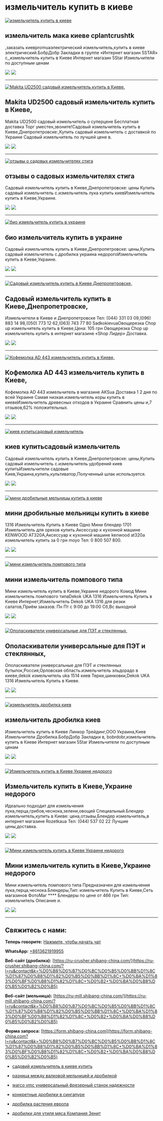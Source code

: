 # измельчитель купить в киеве

<a href="https://swt.shibang-china.com/?l=ru&img&k=%D0%B8%D0%B7%D0%BC%D0%B5%D0%BB%D1%8C%D1%87%D0%B8%D1%82%D0%B5%D0%BB%D1%8C+%D0%BA%D1%83%D0%BF%D0%B8%D1%82%D1%8C+%D0%B2+%D0%BA%D0%B8%D0%B5%D0%B2%D0%B5" target="_blank">![измельчитель купить в киеве](http://static.shibang-china.com/all-800x300/617.jpg)</a>

## измельчитель мака киеве cplantcrushtk
,заказать киевpromuaэлектрический измельчитель,купить в киеве электрический.БобрДобр Закладки в группе «Интернет магазин 5STAR» с,,измельчитель купить в Киеве Интернет магазин 5Star Измельчители по доступным ценам


<a href="https://whatsapp.shibangsoft.com/WhatsApp.php" target="_blank" title="WhatsApp">![](http://static.shibang-china.com/icon/whatsapp.png)</a> <a href="https://swt.shibang-china.com/?l=ru&icon&k=%D0%B8%D0%B7%D0%BC%D0%B5%D0%BB%D1%8C%D1%87%D0%B8%D1%82%D0%B5%D0%BB%D1%8C+%D0%BA%D1%83%D0%BF%D0%B8%D1%82%D1%8C+%D0%B2+%D0%BA%D0%B8%D0%B5%D0%B2%D0%B5" target="_blank">![](http://static.shibang-china.com/icon/chat-ru.png)</a>

---

<a href="https://swt.shibang-china.com/?l=ru&img&k=%D0%B8%D0%B7%D0%BC%D0%B5%D0%BB%D1%8C%D1%87%D0%B8%D1%82%D0%B5%D0%BB%D1%8C+%D0%BA%D1%83%D0%BF%D0%B8%D1%82%D1%8C+%D0%B2+%D0%BA%D0%B8%D0%B5%D0%B2%D0%B5" target="_blank">![Makita UD2500 cадовый измельчитель купить в Киеве,](http://static.shibang-china.com/all-800x300/1164.jpg)</a>

## Makita UD2500 cадовый измельчитель купить в Киеве,
Makita UD2500 cадовый измельчитель о суперцене Бесплатная доставка Торг уместен,звоните!Садовый измельчитель купить в Киеве,Днепропетровске:,Купить садовый измельчитель с доставкой по Украине Садовый измельчитель по лучшей цене в.


<a href="https://whatsapp.shibangsoft.com/WhatsApp.php" target="_blank" title="WhatsApp">![](http://static.shibang-china.com/icon/whatsapp.png)</a> <a href="https://swt.shibang-china.com/?l=ru&icon&k=%D0%B8%D0%B7%D0%BC%D0%B5%D0%BB%D1%8C%D1%87%D0%B8%D1%82%D0%B5%D0%BB%D1%8C+%D0%BA%D1%83%D0%BF%D0%B8%D1%82%D1%8C+%D0%B2+%D0%BA%D0%B8%D0%B5%D0%B2%D0%B5" target="_blank">![](http://static.shibang-china.com/icon/chat-ru.png)</a>

---

<a href="https://swt.shibang-china.com/?l=ru&img&k=%D0%B8%D0%B7%D0%BC%D0%B5%D0%BB%D1%8C%D1%87%D0%B8%D1%82%D0%B5%D0%BB%D1%8C+%D0%BA%D1%83%D0%BF%D0%B8%D1%82%D1%8C+%D0%B2+%D0%BA%D0%B8%D0%B5%D0%B2%D0%B5" target="_blank">![отзывы о садовых измельчителях стига](http://static.shibang-china.com/all-800x300/723.jpg)</a>

## отзывы о садовых измельчителях стига
Садовый измельчитель купить в Киеве,Днепропетровске: цены Купить садовый измельчитель с.измельчитель лука купить киевИзмельчитель купить в Киеве,Украине.


<a href="https://whatsapp.shibangsoft.com/WhatsApp.php" target="_blank" title="WhatsApp">![](http://static.shibang-china.com/icon/whatsapp.png)</a> <a href="https://swt.shibang-china.com/?l=ru&icon&k=%D0%B8%D0%B7%D0%BC%D0%B5%D0%BB%D1%8C%D1%87%D0%B8%D1%82%D0%B5%D0%BB%D1%8C+%D0%BA%D1%83%D0%BF%D0%B8%D1%82%D1%8C+%D0%B2+%D0%BA%D0%B8%D0%B5%D0%B2%D0%B5" target="_blank">![](http://static.shibang-china.com/icon/chat-ru.png)</a>

---

<a href="https://swt.shibang-china.com/?l=ru&img&k=%D0%B8%D0%B7%D0%BC%D0%B5%D0%BB%D1%8C%D1%87%D0%B8%D1%82%D0%B5%D0%BB%D1%8C+%D0%BA%D1%83%D0%BF%D0%B8%D1%82%D1%8C+%D0%B2+%D0%BA%D0%B8%D0%B5%D0%B2%D0%B5" target="_blank">![био измельчитель купить в украине](http://static.shibang-china.com/all-800x300/372.jpg)</a>

## био измельчитель купить в украине
Садовый измельчитель купить в Киеве,Днепропетровске: цены,Купить садовый измельчитель с.дробилка украина недорогоИзмельчитель купить в Киеве,Украине.


<a href="https://whatsapp.shibangsoft.com/WhatsApp.php" target="_blank" title="WhatsApp">![](http://static.shibang-china.com/icon/whatsapp.png)</a> <a href="https://swt.shibang-china.com/?l=ru&icon&k=%D0%B8%D0%B7%D0%BC%D0%B5%D0%BB%D1%8C%D1%87%D0%B8%D1%82%D0%B5%D0%BB%D1%8C+%D0%BA%D1%83%D0%BF%D0%B8%D1%82%D1%8C+%D0%B2+%D0%BA%D0%B8%D0%B5%D0%B2%D0%B5" target="_blank">![](http://static.shibang-china.com/icon/chat-ru.png)</a>

---

<a href="https://swt.shibang-china.com/?l=ru&img&k=%D0%B8%D0%B7%D0%BC%D0%B5%D0%BB%D1%8C%D1%87%D0%B8%D1%82%D0%B5%D0%BB%D1%8C+%D0%BA%D1%83%D0%BF%D0%B8%D1%82%D1%8C+%D0%B2+%D0%BA%D0%B8%D0%B5%D0%B2%D0%B5" target="_blank">![Садовый измельчитель купить в Киеве,Днепропетровске,](http://static.shibang-china.com/all-800x300/687.jpg)</a>

## Садовый измельчитель купить в Киеве,Днепропетровске,
Измельчители в Киеве и Днепропетровске Тел: (044) 331 03 09,(096) 883 14 98,(050) 773 12 62,(063) 743 77 80 SadkokievuaОвощерезка Chop up измельчитель купить в Киеве,Цена: 105 грн Овощерезка Chop up измельчитель купить в интернет магазине «Shop Лидер» Доставка.


<a href="https://whatsapp.shibangsoft.com/WhatsApp.php" target="_blank" title="WhatsApp">![](http://static.shibang-china.com/icon/whatsapp.png)</a> <a href="https://swt.shibang-china.com/?l=ru&icon&k=%D0%B8%D0%B7%D0%BC%D0%B5%D0%BB%D1%8C%D1%87%D0%B8%D1%82%D0%B5%D0%BB%D1%8C+%D0%BA%D1%83%D0%BF%D0%B8%D1%82%D1%8C+%D0%B2+%D0%BA%D0%B8%D0%B5%D0%B2%D0%B5" target="_blank">![](http://static.shibang-china.com/icon/chat-ru.png)</a>

---

<a href="https://swt.shibang-china.com/?l=ru&img&k=%D0%B8%D0%B7%D0%BC%D0%B5%D0%BB%D1%8C%D1%87%D0%B8%D1%82%D0%B5%D0%BB%D1%8C+%D0%BA%D1%83%D0%BF%D0%B8%D1%82%D1%8C+%D0%B2+%D0%BA%D0%B8%D0%B5%D0%B2%D0%B5" target="_blank">![Кофемолка AD 443 измельчитель купить в Киеве,](http://static.shibang-china.com/all-800x300/509.jpg)</a>

## Кофемолка AD 443 измельчитель купить в Киеве,
Кофемолка AD 443 измельчитель в магазине AKSua Доставка 1 2 дня по всей Украине Самая низкая.измельчитель коры купить в киевеИзмельчитель древесных отходов в Украине Сравнить цены и,7 отзывов,62% положительных.


<a href="https://whatsapp.shibangsoft.com/WhatsApp.php" target="_blank" title="WhatsApp">![](http://static.shibang-china.com/icon/whatsapp.png)</a> <a href="https://swt.shibang-china.com/?l=ru&icon&k=%D0%B8%D0%B7%D0%BC%D0%B5%D0%BB%D1%8C%D1%87%D0%B8%D1%82%D0%B5%D0%BB%D1%8C+%D0%BA%D1%83%D0%BF%D0%B8%D1%82%D1%8C+%D0%B2+%D0%BA%D0%B8%D0%B5%D0%B2%D0%B5" target="_blank">![](http://static.shibang-china.com/icon/chat-ru.png)</a>

---

<a href="https://swt.shibang-china.com/?l=ru&img&k=%D0%B8%D0%B7%D0%BC%D0%B5%D0%BB%D1%8C%D1%87%D0%B8%D1%82%D0%B5%D0%BB%D1%8C+%D0%BA%D1%83%D0%BF%D0%B8%D1%82%D1%8C+%D0%B2+%D0%BA%D0%B8%D0%B5%D0%B2%D0%B5" target="_blank">![киев купитьсадовый измельчитель](http://static.shibang-china.com/all-800x300/807.jpg)</a>

## киев купитьсадовый измельчитель
Садовый измельчитель купить в Киеве,Днепропетровске: цены,Купить садовый измельчитель с.измельчитель удобрений киев купитьИзмельчители садовые Киев,Украина,купить,культиватор,Полученный шлак используется.


<a href="https://whatsapp.shibangsoft.com/WhatsApp.php" target="_blank" title="WhatsApp">![](http://static.shibang-china.com/icon/whatsapp.png)</a> <a href="https://swt.shibang-china.com/?l=ru&icon&k=%D0%B8%D0%B7%D0%BC%D0%B5%D0%BB%D1%8C%D1%87%D0%B8%D1%82%D0%B5%D0%BB%D1%8C+%D0%BA%D1%83%D0%BF%D0%B8%D1%82%D1%8C+%D0%B2+%D0%BA%D0%B8%D0%B5%D0%B2%D0%B5" target="_blank">![](http://static.shibang-china.com/icon/chat-ru.png)</a>

---

<a href="https://swt.shibang-china.com/?l=ru&img&k=%D0%B8%D0%B7%D0%BC%D0%B5%D0%BB%D1%8C%D1%87%D0%B8%D1%82%D0%B5%D0%BB%D1%8C+%D0%BA%D1%83%D0%BF%D0%B8%D1%82%D1%8C+%D0%B2+%D0%BA%D0%B8%D0%B5%D0%B2%D0%B5" target="_blank">![мини дробильные мельницы купить в киеве](http://static.shibang-china.com/all-800x300/1392.jpg)</a>

## мини дробильные мельницы купить в киеве
1316 Измельчитель Купить в Киеве Одно Мини блендер 1701 Измельчитель для орехов купить.Аксессуар к кухонной машине KENWOOD AT320A,Аксессуар к кухонной машине kenwood at320a измельчитель купить за 0 грн moyo Тел: 0 800 507 800.


<a href="https://whatsapp.shibangsoft.com/WhatsApp.php" target="_blank" title="WhatsApp">![](http://static.shibang-china.com/icon/whatsapp.png)</a> <a href="https://swt.shibang-china.com/?l=ru&icon&k=%D0%B8%D0%B7%D0%BC%D0%B5%D0%BB%D1%8C%D1%87%D0%B8%D1%82%D0%B5%D0%BB%D1%8C+%D0%BA%D1%83%D0%BF%D0%B8%D1%82%D1%8C+%D0%B2+%D0%BA%D0%B8%D0%B5%D0%B2%D0%B5" target="_blank">![](http://static.shibang-china.com/icon/chat-ru.png)</a>

---

<a href="https://swt.shibang-china.com/?l=ru&img&k=%D0%B8%D0%B7%D0%BC%D0%B5%D0%BB%D1%8C%D1%87%D0%B8%D1%82%D0%B5%D0%BB%D1%8C+%D0%BA%D1%83%D0%BF%D0%B8%D1%82%D1%8C+%D0%B2+%D0%BA%D0%B8%D0%B5%D0%B2%D0%B5" target="_blank">![мини измельчитель помпового типа](http://static.shibang-china.com/all-800x300/1526.jpg)</a>

## мини измельчитель помпового типа
Мини измельчитель купить в Киеве,Украине недорого Комод Мини измельчитель помпового типаDekok UKA 1316 Измельчитель Купить в Киеве Интернет,Измельчитель Dekok UKA 1316 для резки салатов,Приём заказов: Пн Пт с 9:00 до 19:00 Сб,Вс выходной


<a href="https://whatsapp.shibangsoft.com/WhatsApp.php" target="_blank" title="WhatsApp">![](http://static.shibang-china.com/icon/whatsapp.png)</a> <a href="https://swt.shibang-china.com/?l=ru&icon&k=%D0%B8%D0%B7%D0%BC%D0%B5%D0%BB%D1%8C%D1%87%D0%B8%D1%82%D0%B5%D0%BB%D1%8C+%D0%BA%D1%83%D0%BF%D0%B8%D1%82%D1%8C+%D0%B2+%D0%BA%D0%B8%D0%B5%D0%B2%D0%B5" target="_blank">![](http://static.shibang-china.com/icon/chat-ru.png)</a>

---

<a href="https://swt.shibang-china.com/?l=ru&img&k=%D0%B8%D0%B7%D0%BC%D0%B5%D0%BB%D1%8C%D1%87%D0%B8%D1%82%D0%B5%D0%BB%D1%8C+%D0%BA%D1%83%D0%BF%D0%B8%D1%82%D1%8C+%D0%B2+%D0%BA%D0%B8%D0%B5%D0%B2%D0%B5" target="_blank">![Ополаскиватели универсальные для ПЭТ и стеклянных,](http://static.shibang-china.com/all-800x300/402.jpg)</a>

## Ополаскиватели универсальные для ПЭТ и стеклянных,
Ополаскиватели универсальные для ПЭТ и стеклянных бутылок,Россия,Орловская область.измельчитель эльдорадо в киеве,dekok измельчитель uka 1514 киев Терки,шинковки,Dekok UKA 1316 Измельчитель Купить в Киеве.


<a href="https://whatsapp.shibangsoft.com/WhatsApp.php" target="_blank" title="WhatsApp">![](http://static.shibang-china.com/icon/whatsapp.png)</a> <a href="https://swt.shibang-china.com/?l=ru&icon&k=%D0%B8%D0%B7%D0%BC%D0%B5%D0%BB%D1%8C%D1%87%D0%B8%D1%82%D0%B5%D0%BB%D1%8C+%D0%BA%D1%83%D0%BF%D0%B8%D1%82%D1%8C+%D0%B2+%D0%BA%D0%B8%D0%B5%D0%B2%D0%B5" target="_blank">![](http://static.shibang-china.com/icon/chat-ru.png)</a>

---

<a href="https://swt.shibang-china.com/?l=ru&img&k=%D0%B8%D0%B7%D0%BC%D0%B5%D0%BB%D1%8C%D1%87%D0%B8%D1%82%D0%B5%D0%BB%D1%8C+%D0%BA%D1%83%D0%BF%D0%B8%D1%82%D1%8C+%D0%B2+%D0%BA%D0%B8%D0%B5%D0%B2%D0%B5" target="_blank">![измельчитель дробилка киев](http://static.shibang-china.com/all-800x300/935.jpg)</a>

## измельчитель дробилка киев
Измельчитель купить в Киеве Линкор Трейдинг,ООО Украина,Киев Измельчители Дробилка.БобрДобр Закладки в, bobrdobr,измельчитель купить в Киеве Интернет магазин 5Star Измельчители по доступным ценам


<a href="https://whatsapp.shibangsoft.com/WhatsApp.php" target="_blank" title="WhatsApp">![](http://static.shibang-china.com/icon/whatsapp.png)</a> <a href="https://swt.shibang-china.com/?l=ru&icon&k=%D0%B8%D0%B7%D0%BC%D0%B5%D0%BB%D1%8C%D1%87%D0%B8%D1%82%D0%B5%D0%BB%D1%8C+%D0%BA%D1%83%D0%BF%D0%B8%D1%82%D1%8C+%D0%B2+%D0%BA%D0%B8%D0%B5%D0%B2%D0%B5" target="_blank">![](http://static.shibang-china.com/icon/chat-ru.png)</a>

---

<a href="https://swt.shibang-china.com/?l=ru&img&k=%D0%B8%D0%B7%D0%BC%D0%B5%D0%BB%D1%8C%D1%87%D0%B8%D1%82%D0%B5%D0%BB%D1%8C+%D0%BA%D1%83%D0%BF%D0%B8%D1%82%D1%8C+%D0%B2+%D0%BA%D0%B8%D0%B5%D0%B2%D0%B5" target="_blank">![Измельчитель купить в Киеве,Украине недорого](http://static.shibang-china.com/all-800x300/289.jpg)</a>

## Измельчитель купить в Киеве,Украине недорого
Идеально подходит для измельчения лука,перца,грибов,чеснока,зелени,овощей Специальный.Блендер измельчитель,купить в Киеве: цена,отзывы,Блендер измельчитель,в интернет магазине Rozetkaua Тел: (044) 537 02 22 Лучшие цены,доставка.


<a href="https://whatsapp.shibangsoft.com/WhatsApp.php" target="_blank" title="WhatsApp">![](http://static.shibang-china.com/icon/whatsapp.png)</a> <a href="https://swt.shibang-china.com/?l=ru&icon&k=%D0%B8%D0%B7%D0%BC%D0%B5%D0%BB%D1%8C%D1%87%D0%B8%D1%82%D0%B5%D0%BB%D1%8C+%D0%BA%D1%83%D0%BF%D0%B8%D1%82%D1%8C+%D0%B2+%D0%BA%D0%B8%D0%B5%D0%B2%D0%B5" target="_blank">![](http://static.shibang-china.com/icon/chat-ru.png)</a>

---

<a href="https://swt.shibang-china.com/?l=ru&img&k=%D0%B8%D0%B7%D0%BC%D0%B5%D0%BB%D1%8C%D1%87%D0%B8%D1%82%D0%B5%D0%BB%D1%8C+%D0%BA%D1%83%D0%BF%D0%B8%D1%82%D1%8C+%D0%B2+%D0%BA%D0%B8%D0%B5%D0%B2%D0%B5" target="_blank">![Мини измельчитель купить в Киеве,Украине недорого](http://static.shibang-china.com/all-800x300/1403.jpg)</a>

## Мини измельчитель купить в Киеве,Украине недорого
Мини измельчитель помпового типа Предназначен для измельчения лука,перца,чеснока.Блендеры,Тип: измельчитель Купить в Киеве,Сеть магазинов ФотоМаг **** Блендеры по цене от 466 грн Тип: измельчитель Описание и.


<a href="https://whatsapp.shibangsoft.com/WhatsApp.php" target="_blank" title="WhatsApp">![](http://static.shibang-china.com/icon/whatsapp.png)</a> <a href="https://swt.shibang-china.com/?l=ru&icon&k=%D0%B8%D0%B7%D0%BC%D0%B5%D0%BB%D1%8C%D1%87%D0%B8%D1%82%D0%B5%D0%BB%D1%8C+%D0%BA%D1%83%D0%BF%D0%B8%D1%82%D1%8C+%D0%B2+%D0%BA%D0%B8%D0%B5%D0%B2%D0%B5" target="_blank">![](http://static.shibang-china.com/icon/chat-ru.png)</a>

---
## Свяжитесь с нами:

**Теперь говорите:** [Нажмите, чтобы начать чат](https://swt.shibang-china.com?l=ru&contact&k=%D0%B8%D0%B7%D0%BC%D0%B5%D0%BB%D1%8C%D1%87%D0%B8%D1%82%D0%B5%D0%BB%D1%8C+%D0%BA%D1%83%D0%BF%D0%B8%D1%82%D1%8C+%D0%B2+%D0%BA%D0%B8%D0%B5%D0%B2%D0%B5)

**WhatsApp:**  [+8613621919955](https://whatsapp.shibangsoft.com/WhatsApp.php)

**Веб-сайт (дробилка):** [https://ru-crusher.shibang-china.com/](https://ru-crusher.shibang-china.com/?l=ru&contact&k=%D0%B8%D0%B7%D0%BC%D0%B5%D0%BB%D1%8C%D1%87%D0%B8%D1%82%D0%B5%D0%BB%D1%8C+%D0%BA%D1%83%D0%BF%D0%B8%D1%82%D1%8C+%D0%B2+%D0%BA%D0%B8%D0%B5%D0%B2%D0%B5)

**Веб-сайт (мельница):** [https://ru-mill.shibang-china.com/](https://ru-mill.shibang-china.com/?l=ru&contact&k=%D0%B8%D0%B7%D0%BC%D0%B5%D0%BB%D1%8C%D1%87%D0%B8%D1%82%D0%B5%D0%BB%D1%8C+%D0%BA%D1%83%D0%BF%D0%B8%D1%82%D1%8C+%D0%B2+%D0%BA%D0%B8%D0%B5%D0%B2%D0%B5)

**Форма запроса:** [https://form.shibang-china.com](https://form.shibang-china.com?l=ru&contact&k=%D0%B8%D0%B7%D0%BC%D0%B5%D0%BB%D1%8C%D1%87%D0%B8%D1%82%D0%B5%D0%BB%D1%8C+%D0%BA%D1%83%D0%BF%D0%B8%D1%82%D1%8C+%D0%B2+%D0%BA%D0%B8%D0%B5%D0%B2%D0%B5)

* [садовий измельчитель в киеве купить](../106/%D1%81%D0%B0%D0%B4%D0%BE%D0%B2%D0%B8%D0%B9%20%D0%B8%D0%B7%D0%BC%D0%B5%D0%BB%D1%8C%D1%87%D0%B8%D1%82%D0%B5%D0%BB%D1%8C%20%D0%B2%20%D0%BA%D0%B8%D0%B5%D0%B2%D0%B5%20%D0%BA%D1%83%D0%BF%D0%B8%D1%82%D1%8C.md)

* [разница между валковой мельницей и дробилкой](../117/%D1%80%D0%B0%D0%B7%D0%BD%D0%B8%D1%86%D0%B0%20%D0%BC%D0%B5%D0%B6%D0%B4%D1%83%20%D0%B2%D0%B0%D0%BB%D0%BA%D0%BE%D0%B2%D0%BE%D0%B9%20%D0%BC%D0%B5%D0%BB%D1%8C%D0%BD%D0%B8%D1%86%D0%B5%D0%B9%20%D0%B8%20%D0%B4%D1%80%D0%BE%D0%B1%D0%B8%D0%BB%D0%BA%D0%BE%D0%B9.md)

* [warco vmc универсальный фрезерный станок надежности](../112/warco%20vmc%20%D1%83%D0%BD%D0%B8%D0%B2%D0%B5%D1%80%D1%81%D0%B0%D0%BB%D1%8C%D0%BD%D1%8B%D0%B9%20%D1%84%D1%80%D0%B5%D0%B7%D0%B5%D1%80%D0%BD%D1%8B%D0%B9%20%D1%81%D1%82%D0%B0%D0%BD%D0%BE%D0%BA%20%D0%BD%D0%B0%D0%B4%D0%B5%D0%B6%D0%BD%D0%BE%D1%81%D1%82%D0%B8.md)

* [конкретные дробилки в сингапуре](../111/%D0%BA%D0%BE%D0%BD%D0%BA%D1%80%D0%B5%D1%82%D0%BD%D1%8B%D0%B5%20%D0%B4%D1%80%D0%BE%D0%B1%D0%B8%D0%BB%D0%BA%D0%B8%20%D0%B2%20%D1%81%D0%B8%D0%BD%D0%B3%D0%B0%D0%BF%D1%83%D1%80%D0%B5.md)

* [дробилка растения европа](../108/%D0%B4%D1%80%D0%BE%D0%B1%D0%B8%D0%BB%D0%BA%D0%B0%20%D1%80%D0%B0%D1%81%D1%82%D0%B5%D0%BD%D0%B8%D1%8F%20%D0%B5%D0%B2%D1%80%D0%BE%D0%BF%D0%B0.md)

* [дробилки для утиля мяса Компания Зенит](../113/%D0%B4%D1%80%D0%BE%D0%B1%D0%B8%D0%BB%D0%BA%D0%B8%20%D0%B4%D0%BB%D1%8F%20%D1%83%D1%82%D0%B8%D0%BB%D1%8F%20%D0%BC%D1%8F%D1%81%D0%B0%20%D0%9A%D0%BE%D0%BC%D0%BF%D0%B0%D0%BD%D0%B8%D1%8F%20%D0%97%D0%B5%D0%BD%D0%B8%D1%82.md)